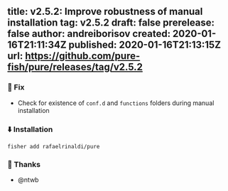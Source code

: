 title:	v2.5.2: Improve robustness of manual installation
tag:	v2.5.2
draft:	false
prerelease:	false
author:	andreiborisov
created:	2020-01-16T21:11:34Z
published:	2020-01-16T21:13:15Z
url:	https://github.com/pure-fish/pure/releases/tag/v2.5.2
--
### 🐛 Fix

* Check for existence of `conf.d` and `functions` folders during manual installation

### :arrow_down: Installation

    fisher add rafaelrinaldi/pure

### 👏 Thanks

* @ntwb
